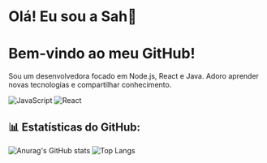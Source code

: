 # Olá! Eu sou a Sah👋

# Bem-vindo ao meu GitHub!
Sou um desenvolvedora focado em Node.js, React e Java. Adoro aprender novas tecnologias e compartilhar conhecimento.

![JavaScript](https://img.shields.io/badge/JavaScript-ES6-yellow)
![React](https://img.shields.io/badge/React-blue)


## 📊 Estatísticas do GitHub:

![Anurag's GitHub stats](https://github-readme-stats.vercel.app/api?username=SahEnaile&show_icons=true&theme=jolly)
![Top Langs](https://github-readme-stats.vercel.app/api/top-langs/?username=SahEnaile&layout=compact&theme=jolly)
<!---
SahEnaile/SahEnaile is a ✨ special ✨ repository because its `README.md` (this file) appears on your GitHub profile.
You can click the Preview link to take a look at your changes.
--->
